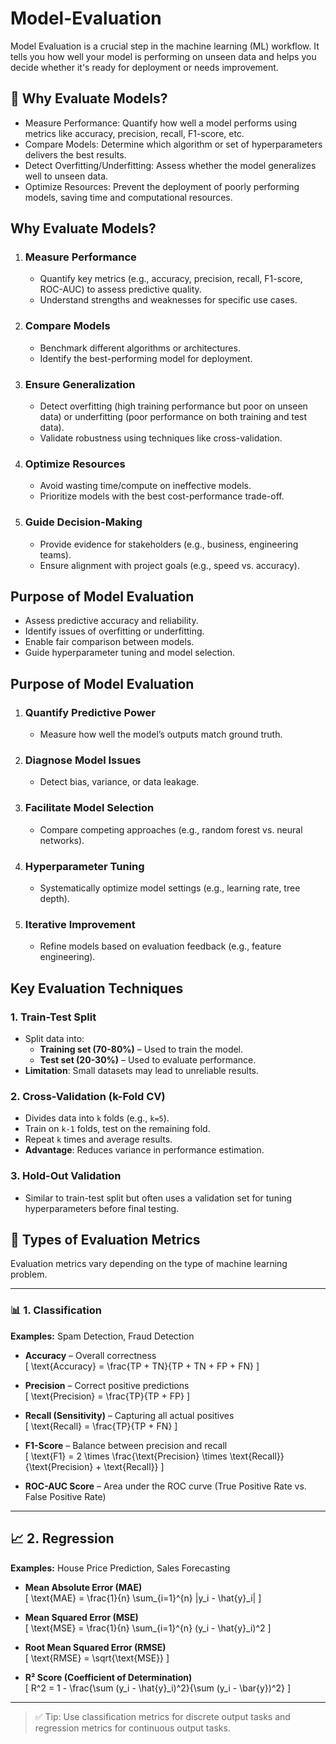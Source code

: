 # Model-Evaluation
Model Evaluation is a crucial step in the machine learning (ML) workflow. It tells you how well your model is performing on unseen data and helps you decide whether it's ready for deployment or needs improvement.

## 🎯 Why Evaluate Models?
- Measure Performance: Quantify how well a model performs using metrics like accuracy, precision, recall, F1-score, etc.
- Compare Models: Determine which algorithm or set of hyperparameters delivers the best results.
- Detect Overfitting/Underfitting: Assess whether the model generalizes well to unseen data.
- Optimize Resources: Prevent the deployment of poorly performing models, saving time and computational resources.

## Why Evaluate Models?
 1. ### Measure Performance
    - Quantify key metrics (e.g., accuracy, precision, recall, F1-score, ROC-AUC) to assess predictive quality.
    - Understand strengths and weaknesses for specific use cases.

 2. ### Compare Models
    - Benchmark different algorithms or architectures.
    - Identify the best-performing model for deployment.

 3. ### Ensure Generalization
    - Detect overfitting (high training performance but poor on unseen data) or underfitting (poor performance on both training and test data).
    - Validate robustness using techniques like cross-validation.

 4. ### Optimize Resources
    - Avoid wasting time/compute on ineffective models.
    - Prioritize models with the best cost-performance trade-off.

 5. ### Guide Decision-Making
    - Provide evidence for stakeholders (e.g., business, engineering teams).
    - Ensure alignment with project goals (e.g., speed vs. accuracy).

## Purpose of Model Evaluation
- Assess predictive accuracy and reliability.
- Identify issues of overfitting or underfitting.
- Enable fair comparison between models.
- Guide hyperparameter tuning and model selection.

## Purpose of Model Evaluation
 1. ### Quantify Predictive Power
    - Measure how well the model’s outputs match ground truth.
 2. ### Diagnose Model Issues
    - Detect bias, variance, or data leakage.
 3. ### Facilitate Model Selection
    - Compare competing approaches (e.g., random forest vs. neural networks).
 4. ### Hyperparameter Tuning
    - Systematically optimize model settings (e.g., learning rate, tree depth).
 5. ### Iterative Improvement
    - Refine models based on evaluation feedback (e.g., feature engineering).

## Key Evaluation Techniques

### 1. Train-Test Split
- Split data into:
  - **Training set (70-80%)** – Used to train the model.
  - **Test set (20-30%)** – Used to evaluate performance.
- **Limitation**: Small datasets may lead to unreliable results.

### 2. Cross-Validation (k-Fold CV)
- Divides data into `k` folds (e.g., `k=5`).
- Train on `k-1` folds, test on the remaining fold.
- Repeat `k` times and average results.
- **Advantage**: Reduces variance in performance estimation.

### 3. Hold-Out Validation
- Similar to train-test split but often uses a validation set for tuning hyperparameters before final testing.


## 🧪 Types of Evaluation Metrics

Evaluation metrics vary depending on the type of machine learning problem.

---

### 📊 1. Classification  
**Examples:** Spam Detection, Fraud Detection

- **Accuracy** – Overall correctness  
  \[
  \text{Accuracy} = \frac{TP + TN}{TP + TN + FP + FN}
  \]

- **Precision** – Correct positive predictions  
  \[
  \text{Precision} = \frac{TP}{TP + FP}
  \]

- **Recall (Sensitivity)** – Capturing all actual positives  
  \[
  \text{Recall} = \frac{TP}{TP + FN}
  \]

- **F1-Score** – Balance between precision and recall  
  \[
  \text{F1} = 2 \times \frac{\text{Precision} \times \text{Recall}}{\text{Precision} + \text{Recall}}
  \]

- **ROC-AUC Score** – Area under the ROC curve (True Positive Rate vs. False Positive Rate)

---

## 📈 2. Regression  
**Examples:** House Price Prediction, Sales Forecasting

- **Mean Absolute Error (MAE)**  
  \[
  \text{MAE} = \frac{1}{n} \sum_{i=1}^{n} |y_i - \hat{y}_i|
  \]

- **Mean Squared Error (MSE)**  
  \[
  \text{MSE} = \frac{1}{n} \sum_{i=1}^{n} (y_i - \hat{y}_i)^2
  \]

- **Root Mean Squared Error (RMSE)**  
  \[
  \text{RMSE} = \sqrt{\text{MSE}}
  \]

- **R² Score (Coefficient of Determination)**  
  \[
  R^2 = 1 - \frac{\sum (y_i - \hat{y}_i)^2}{\sum (y_i - \bar{y})^2}
  \]

---

> ✅ Tip: Use classification metrics for discrete output tasks and regression metrics for continuous output tasks.
